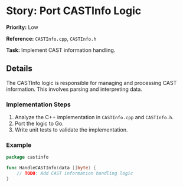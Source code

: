# Story: Port CASTInfo Logic

**Priority:** Low

**Reference:** `CASTInfo.cpp`, `CASTInfo.h`

**Task:** Implement CAST information handling.

## Details
The CASTInfo logic is responsible for managing and processing CAST information. This involves parsing and interpreting data.

### Implementation Steps
1. Analyze the C++ implementation in `CASTInfo.cpp` and `CASTInfo.h`.
2. Port the logic to Go.
3. Write unit tests to validate the implementation.

### Example
```go
package castinfo

func HandleCASTInfo(data []byte) {
	// TODO: Add CAST information handling logic
}
```

